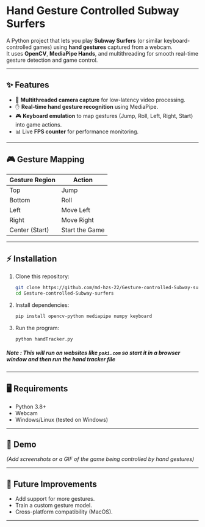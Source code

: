 # Hand Gesture Controlled Subway Surfers

A Python project that lets you play **Subway Surfers** (or similar keyboard-controlled games) using **hand gestures** captured from a webcam.  
It uses **OpenCV**, **MediaPipe Hands**, and multithreading for smooth real-time gesture detection and game control.

---

## ✨ Features
- 🎥 **Multithreaded camera capture** for low-latency video processing.  
- ✋ **Real-time hand gesture recognition** using MediaPipe.  
- 🎮 **Keyboard emulation** to map gestures (Jump, Roll, Left, Right, Start) into game actions.  
- 📊 Live **FPS counter** for performance monitoring.  

---

## 🎮 Gesture Mapping
| Gesture Region | Action  |
|----------------|---------|
| Top            | Jump    |
| Bottom         | Roll    |
| Left           | Move Left |
| Right          | Move Right |
| Center (Start) | Start the Game |

---

## ⚡ Installation
1. Clone this repository:
   ```bash
   git clone https://github.com/md-hzs-22/Gesture-controlled-Subway-surfers.git
   cd Gesture-controlled-Subway-surfers
   ```
2. Install dependencies:
   ```bash
   pip install opencv-python mediapipe numpy keyboard
   ```
3. Run the program:
   ```bash
   python handTracker.py
   ```

##### Note : This will run on websites like `poki.com` so start it in a browser window and then run the hand tracker file
---

## 🖥 Requirements
- Python 3.8+
- Webcam
- Windows/Linux (tested on Windows)

---

## 🎥 Demo
*(Add screenshots or a GIF of the game being controlled by hand gestures)*

---

## 🚀 Future Improvements
- Add support for more gestures.
- Train a custom gesture model.
- Cross-platform compatibility (MacOS).

---
